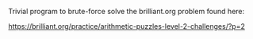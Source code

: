 Trivial program to brute-force solve the brilliant.org problem found here: 

https://brilliant.org/practice/arithmetic-puzzles-level-2-challenges/?p=2

